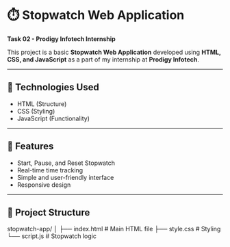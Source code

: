 # ⏱️ Stopwatch Web Application

**Task 02 - Prodigy Infotech Internship**

This project is a basic **Stopwatch Web Application** developed using **HTML, CSS, and JavaScript** as a part of my internship at **Prodigy Infotech**.

---

## 🔧 Technologies Used

- HTML (Structure)
- CSS (Styling)
- JavaScript (Functionality)

---

## 🚀 Features

- Start, Pause, and Reset Stopwatch
- Real-time time tracking
- Simple and user-friendly interface
- Responsive design

---

## 📁 Project Structure
stopwatch-app/
│
├── index.html # Main HTML file
├── style.css # Styling
└── script.js # Stopwatch logic

